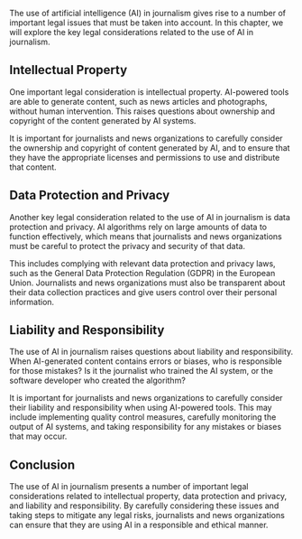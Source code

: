 
The use of artificial intelligence (AI) in journalism gives rise to a number of important legal issues that must be taken into account. In this chapter, we will explore the key legal considerations related to the use of AI in journalism.

Intellectual Property
---------------------

One important legal consideration is intellectual property. AI-powered tools are able to generate content, such as news articles and photographs, without human intervention. This raises questions about ownership and copyright of the content generated by AI systems.

It is important for journalists and news organizations to carefully consider the ownership and copyright of content generated by AI, and to ensure that they have the appropriate licenses and permissions to use and distribute that content.

Data Protection and Privacy
---------------------------

Another key legal consideration related to the use of AI in journalism is data protection and privacy. AI algorithms rely on large amounts of data to function effectively, which means that journalists and news organizations must be careful to protect the privacy and security of that data.

This includes complying with relevant data protection and privacy laws, such as the General Data Protection Regulation (GDPR) in the European Union. Journalists and news organizations must also be transparent about their data collection practices and give users control over their personal information.

Liability and Responsibility
----------------------------

The use of AI in journalism raises questions about liability and responsibility. When AI-generated content contains errors or biases, who is responsible for those mistakes? Is it the journalist who trained the AI system, or the software developer who created the algorithm?

It is important for journalists and news organizations to carefully consider their liability and responsibility when using AI-powered tools. This may include implementing quality control measures, carefully monitoring the output of AI systems, and taking responsibility for any mistakes or biases that may occur.

Conclusion
----------

The use of AI in journalism presents a number of important legal considerations related to intellectual property, data protection and privacy, and liability and responsibility. By carefully considering these issues and taking steps to mitigate any legal risks, journalists and news organizations can ensure that they are using AI in a responsible and ethical manner.
